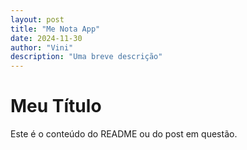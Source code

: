 ```yaml
---
layout: post
title: "Me Nota App"
date: 2024-11-30
author: "Vini"
description: "Uma breve descrição"
---
```


# Meu Título

Este é o conteúdo do README ou do post em questão.
